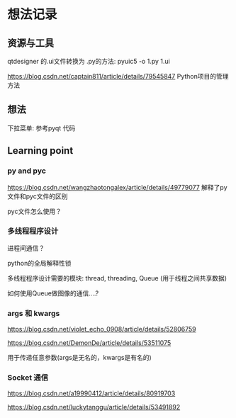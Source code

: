 # 想法记录

## 资源与工具

qtdesigner 的.ui文件转换为 .py的方法: pyuic5 -o 1.py 1.ui 

 https://blog.csdn.net/captain811/article/details/79545847 Python项目的管理方法



## 想法

下拉菜单: 参考pyqt 代码





## Learning point

### py and pyc

https://blog.csdn.net/wangzhaotongalex/article/details/49779077 解释了py文件和pyc文件的区别

pyc文件怎么使用？



### 多线程程序设计

进程间通信？

python的全局解释性锁

多线程程序设计需要的模块: thread, threading, Queue (用于线程之间共享数据)

如何使用Queue做图像的通信....?

### args 和 kwargs

https://blog.csdn.net/violet_echo_0908/article/details/52806759

https://blog.csdn.net/DemonDe/article/details/53511075

用于传递任意参数(args是无名的，kwargs是有名的)



### Socket 通信

https://blog.csdn.net/a19990412/article/details/80919703

https://blog.csdn.net/luckytanggu/article/details/53491892

